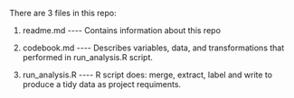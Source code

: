 There are 3 files in this repo:

1. readme.md      ---- Contains information about this repo

2. codebook.md    ---- Describes variables, data, and transformations that performed in run_analysis.R script.

3. run_analysis.R ---- R script does: merge, extract, label and write to produce a tidy data as project requiments. 

